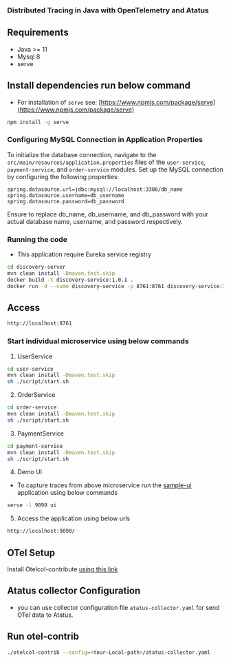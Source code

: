 ### Distributed Tracing in Java with OpenTelemetry and Atatus

## Requirements

* Java >= 11
* Mysql 8
* serve

## Install dependencies run below command

* For installation of `serve` see: [https://www.npmjs.com/package/serve](https://www.npmjs.com/package/serve)

```bash
npm install -g serve
```

### Configuring MySQL Connection in Application Properties

To initialize the database connection, navigate to the `src/main/resources/application.properties` files of the `user-service`, `payment-service`, and `order-service` modules. Set up the MySQL connection by configuring the following properties:

```mysql
spring.datasource.url=jdbc:mysql://localhost:3306/db_name
spring.datasource.username=db_username
spring.datasource.password=db_password
```
Ensure to replace db_name, db_username, and db_password with your actual database name, username, and password respectively.

### Running the code

* This application require Eureka service registry

```bash
cd discovery-server
mvn clean install -Dmaven.test.skip
docker build -t discovery-service:1.0.1 .
docker run -d --name discovery-service -p 8761:8761 discovery-service:1.0.1
```

## Access

```bash
http://localhost:8761
```

### Start individual microservice using below commands

1) UserService


```bash
cd user-service
mvn clean install -Dmaven.test.skip
sh ./script/start.sh

```

2) OrderService


```bash
cd order-service
mvn clean install -Dmaven.test.skip
sh ./script/start.sh

```

3) PaymentService


```bash
cd payment-service
mvn clean install -Dmaven.test.skip
sh ./script/start.sh

```

4) Demo UI

* To capture traces from above microservice run the [sample-ui](ui) application using below commands

```bash
serve -l 9090 ui
```

5) Access the application using below urls

```bash
http://localhost:9090/
```

## OTel Setup 

Install Otelcol-contribute [using this link](https://github.com/open-telemetry/opentelemetry-collector-releases/releases)


## Atatus collector Configuration

* you can use collector configuration file `atatus-collector.yaml` for send OTel data to Atatus.


## Run otel-contrib

```bash
./otelcol-contrib --config=<Your-Local-path>/atatus-collector.yaml
```
